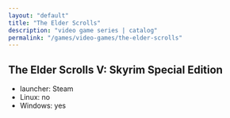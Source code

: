 ```yaml
---
layout: "default"
title: "The Elder Scrolls"
description: "video game series | catalog"
permalink: "/games/video-games/the-elder-scrolls"
---
```


## The Elder Scrolls V: Skyrim Special Edition

- launcher: Steam
- Linux: no
- Windows: yes
